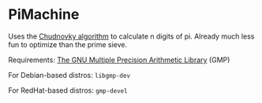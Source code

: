 # PiMachine

Uses the [Chudnovky algorithm](https://en.wikipedia.org/wiki/Chudnovsky_algorithm) to calculate n digits of pi. Already much less fun to optimize than the prime sieve.

Requirements: [The GNU Multiple Precision Arithmetic Library](https://gmplib.org/) (GMP)

For Debian-based distros: `libgmp-dev`

For RedHat-based distros: `gmp-devel`

